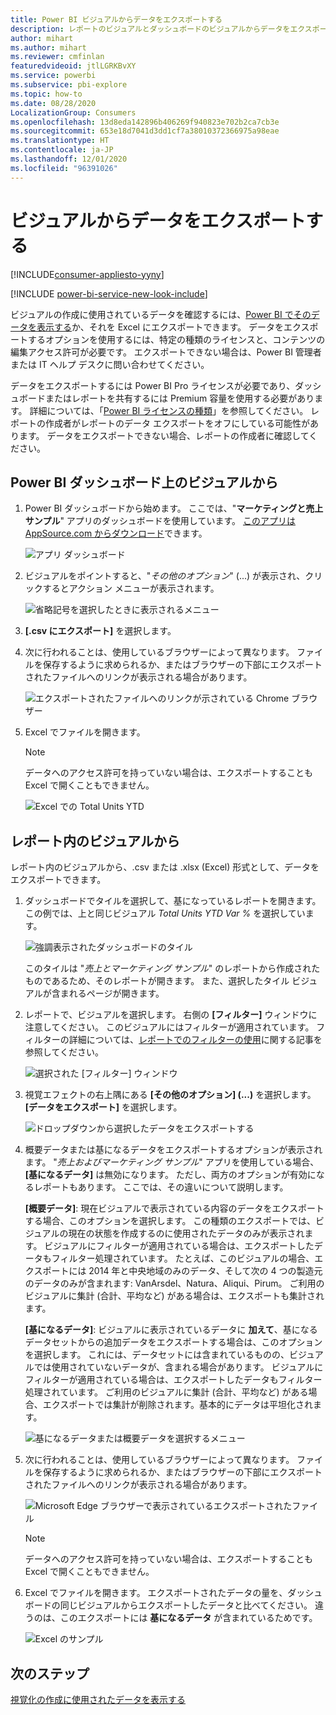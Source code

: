 ```yaml
---
title: Power BI ビジュアルからデータをエクスポートする
description: レポートのビジュアルとダッシュボードのビジュアルからデータをエクスポートし、Excel でそれを表示します。
author: mihart
ms.author: mihart
ms.reviewer: cmfinlan
featuredvideoid: jtlLGRKBvXY
ms.service: powerbi
ms.subservice: pbi-explore
ms.topic: how-to
ms.date: 08/28/2020
LocalizationGroup: Consumers
ms.openlocfilehash: 13d8eda142896b406269f940823e702b2ca7cb3e
ms.sourcegitcommit: 653e18d7041d3dd1cf7a38010372366975a98eae
ms.translationtype: HT
ms.contentlocale: ja-JP
ms.lasthandoff: 12/01/2020
ms.locfileid: "96391026"
---
```

# <a name="export-data-from-a-visual"></a>ビジュアルからデータをエクスポートする

[!INCLUDE[consumer-appliesto-yyny](../includes/consumer-appliesto-yyny.md)]

[!INCLUDE [power-bi-service-new-look-include](../includes/power-bi-service-new-look-include.md)]

ビジュアルの作成に使用されているデータを確認するには、[Power BI でそのデータを表示する](end-user-show-data.md)か、それを Excel にエクスポートできます。 データをエクスポートするオプションを使用するには、特定の種類のライセンスと、コンテンツの編集アクセス許可が必要です。 エクスポートできない場合は、Power BI 管理者または IT ヘルプ デスクに問い合わせてください。 

データをエクスポートするには Power BI Pro ライセンスが必要であり、ダッシュボードまたはレポートを共有するには Premium 容量を使用する必要があります。 詳細については、「[Power BI ライセンスの種類](end-user-license.md)」を参照してください。 レポートの作成者がレポートのデータ エクスポートをオフにしている可能性があります。 データをエクスポートできない場合、レポートの作成者に確認してください。


## <a name="from-a-visual-on-a-power-bi-dashboard"></a>Power BI ダッシュボード上のビジュアルから

1. Power BI ダッシュボードから始めます。 ここでは、"**マーケティングと売上サンプル**" アプリのダッシュボードを使用しています。 [このアプリは AppSource.com からダウンロード](https://appsource.microsoft.com/en-us/product/power-bi/microsoft-retail-analysis-sample.salesandmarketingsample
)できます。

    ![アプリ ダッシュボード](media/end-user-export/power-bi-dashboards.png)

2. ビジュアルをポイントすると、"*その他のオプション*" (...) が表示され、クリックするとアクション メニューが表示されます。

    ![省略記号を選択したときに表示されるメニュー](media/end-user-export/power-bi-option-menu.png)

3. **[.csv にエクスポート]** を選択します。

4. 次に行われることは、使用しているブラウザーによって異なります。 ファイルを保存するように求められるか、またはブラウザーの下部にエクスポートされたファイルへのリンクが表示される場合があります。 

    ![エクスポートされたファイルへのリンクが示されている Chrome ブラウザー](media/end-user-export/power-bi-dashboards-export.png)

5. Excel でファイルを開きます。 

    > [!NOTE]
    > データへのアクセス許可を持っていない場合は、エクスポートすることも Excel で開くこともできません。  

    ![Excel での Total Units YTD](media/end-user-export/power-bi-excel.png)


## <a name="from-a-visual-in-a-report"></a>レポート内のビジュアルから
レポート内のビジュアルから、.csv または .xlsx (Excel) 形式として、データをエクスポートできます。 

1. ダッシュボードでタイルを選択して、基になっているレポートを開きます。  この例では、上と同じビジュアル *Total Units YTD Var %* を選択しています。 

    ![強調表示されたダッシュボードのタイル](media/end-user-export/power-bi-export-tile.png)

    このタイルは "*売上とマーケティング サンプル*" のレポートから作成されたものであるため、そのレポートが開きます。 また、選択したタイル ビジュアルが含まれるページが開きます。 

2. レポートで、ビジュアルを選択します。 右側の **[フィルター]** ウィンドウに注意してください。 このビジュアルにはフィルターが適用されています。 フィルターの詳細については、[レポートでのフィルターの使用](end-user-report-filter.md)に関する記事を参照してください。

    ![選択された [フィルター] ウィンドウ](media/end-user-export/power-bi-export-filter-pane.png)


3. 視覚エフェクトの右上隅にある **[その他のオプション] (...)** を選択します。 **[データをエクスポート]** を選択します。

    ![ドロップダウンから選択したデータをエクスポートする](media/end-user-export/power-bi-export-reports.png)

4. 概要データまたは基になるデータをエクスポートするオプションが表示されます。 "*売上およびマーケティング サンプル*" アプリを使用している場合、**[基になるデータ]** は無効になります。 ただし、両方のオプションが有効になるレポートもあります。 ここでは、その違いについて説明します。

    **[概要データ]**: 現在ビジュアルで表示されている内容のデータをエクスポートする場合、このオプションを選択します。  この種類のエクスポートでは、ビジュアルの現在の状態を作成するのに使用されたデータのみが表示されます。 ビジュアルにフィルターが適用されている場合は、エクスポートしたデータもフィルター処理されています。 たとえば、このビジュアルの場合、エクスポートには 2014 年と中央地域のみのデータ、そして次の 4 つの製造元のデータのみが含まれます: VanArsdel、Natura、Aliqui、Pirum。 ご利用のビジュアルに集計 (合計、平均など) がある場合は、エクスポートも集計されます。 
  

    **[基になるデータ]**: ビジュアルに表示されているデータに **加えて**、基になるデータセットからの追加データをエクスポートする場合は、このオプションを選択します。  これには、データセットには含まれているものの、ビジュアルでは使用されていないデータが、含まれる場合があります。 ビジュアルにフィルターが適用されている場合は、エクスポートしたデータもフィルター処理されています。  ご利用のビジュアルに集計 (合計、平均など) がある場合、エクスポートでは集計が削除されます。基本的にデータは平坦化されます。 

    ![基になるデータまたは概要データを選択するメニュー](media/end-user-export/power-bi-export-underlying.png)

5. 次に行われることは、使用しているブラウザーによって異なります。 ファイルを保存するように求められるか、またはブラウザーの下部にエクスポートされたファイルへのリンクが表示される場合があります。 

    ![Microsoft Edge ブラウザーで表示されているエクスポートされたファイル](media/end-user-export/power-bi-export-edge-screen.png)

    > [!NOTE]
    > データへのアクセス許可を持っていない場合は、エクスポートすることも Excel で開くこともできません。  


6. Excel でファイルを開きます。 エクスポートされたデータの量を、ダッシュボードの同じビジュアルからエクスポートしたデータと比べてください。 違うのは、このエクスポートには **基になるデータ** が含まれているためです。 

    ![Excel のサンプル](media/end-user-export/power-bi-underlying.png)

## <a name="next-steps"></a>次のステップ

[視覚化の作成に使用されたデータを表示する](end-user-show-data.md)